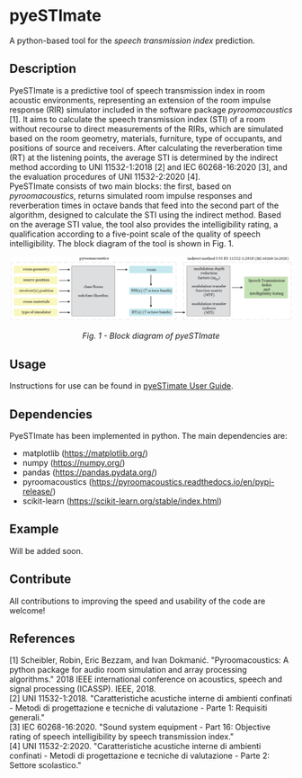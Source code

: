 # pyeSTImate
A python-based tool for the *speech transmission index* prediction.
## Description
PyeSTImate is a predictive tool of speech transmission index in room acoustic environments, representing an extension of the room impulse response (RIR) simulator included in the software package *pyroomacoustics* [1]. It aims to calculate the speech transmission index (STI) of a room without recourse to direct measurements of the RIRs, which are simulated based on the room geometry, materials, furniture, type of occupants, and positions of source and receivers. After calculating the reverberation time (RT) at the listening points, the average STI is determined by the indirect method according to UNI 11532-1:2018 [2] and IEC 60268-16:2020 [3], and the evaluation procedures of UNI 11532-2:2020 [4].\
PyeSTImate consists of two main blocks: the first, based on *pyroomacoustics*, returns simulated room impulse responses and reverberation times in octave bands that feed into the second part of the algorithm, designed to calculate the STI using the indirect method. Based on the average STI value, the tool also provides the intelligibility rating, a qualification according to a five-point scale of the quality of speech intelligibility. The block diagram of the tool is shown in Fig. 1.

![Alt text](/imgs/block_diagram.png?raw=true)
<p align="center">
<i>
Fig. 1 - Block diagram of pyeSTImate
</i>
</p>

## Usage
Instructions for use can be found in [pyeSTimate User Guide](/docs/user_guide.pdf).

## Dependencies
PyeSTImate has been implemented in python. The main dependencies are:
* matplotlib (https://matplotlib.org/)
* numpy (https://numpy.org/)
* pandas (https://pandas.pydata.org/)
* pyroomacoustics (https://pyroomacoustics.readthedocs.io/en/pypi-release/)
* scikit-learn (https://scikit-learn.org/stable/index.html)

## Example
Will be added soon.

## Contribute
All contributions to improving the speed and usability of the code are welcome!

## References
[1] Scheibler, Robin, Eric Bezzam, and Ivan Dokmanić. "Pyroomacoustics: A python package for audio room simulation and array processing algorithms." 2018 IEEE international conference on acoustics, speech and signal processing (ICASSP). IEEE, 2018.\
[2] UNI 11532-1:2018. "Caratteristiche acustiche interne di ambienti confinati - Metodi di progettazione e tecniche di valutazione - Parte 1: Requisiti generali."\
[3] IEC 60268-16:2020. "Sound system equipment - Part 16: Objective rating of speech intelligibility by speech transmission index."\
[4] UNI 11532-2:2020. "Caratteristiche acustiche interne di ambienti confinati - Metodi di progettazione e tecniche di valutazione - Parte 2: Settore scolastico."
